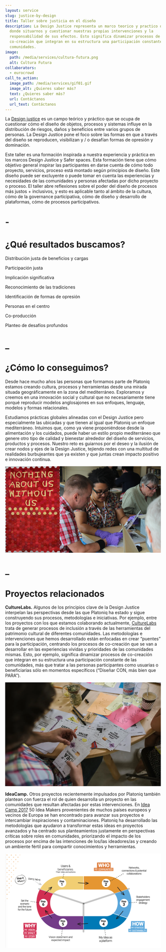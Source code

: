 ```yaml
---
layout: service
slug: justice-by-design
title: Taller sobre justicia en el diseño
description: La Design Justice representa un marco teorico y practico desde
  donde situarnos y cuestionar nuestras propias intervenciones y la
  responsabilidad de sus efectos. Esto significa dinamizar procesos de
  co-creación que integran en su estructura una participación constante de las
  comunidades.
image:
  path: /media/services/cultura-futura.png
  alt: Cultura Futura
collaborators:
  - eurocrowd
call_to_action:
  image_path: /media/services/gif01.gif
  image_alt: ¿Quieres saber más?
  text: ¿Quieres saber más?
  url: Contáctanos
  url_text: Contáctanos
---
```

La [Design justice](http://designjusticenetwork.org/) es un campo teórico y práctico que se ocupa de cuestionar cómo el diseño de objetos, procesos y sistemas influye en la distribución de riesgos, daños y beneficios entre varios grupos de personas. La Design Justice pone el foco sobre las formas en que a través del diseño se reproducen, visibilizan y / o desafían formas de opresión y dominación. 

Este taller es una formación inspirada a nuestra experiencia y práctica en los marcos Design Justice y Safer spaces. Esta formación tiene que cómo objetivo general inspirar las participantes en darse cuenta de cómo todo proyecto, servicios, proceso está montado según principios de diseño. Este diseño puede ser excluyente o puede tomar en cuenta las experiencias y necesidades de las comunidades y personas afectadas por dicho proyecto o proceso. El taller abre reflexiones sobre el poder del diseño de procesos más justos + inclusivos, y esto es aplicable tanto al ámbito de la cultura, cómo de la governance participativa, cómo de diseño y desarrollo de plataformas, cómo de procesos participativos. 

# \-

# ¿Qué resultados buscamos?

Distribución justa de beneficios y cargas

Participación justa

Implicación significativa

Reconocimiento de las tradiciones

Identificación de formas de opresión

Personas en el centro

Co-producción

Planteo de desafíos profundos

# _

# ¿Cómo lo conseguimos?

Desde hace mucho años las personas que formamos parte de Platoniq estamos creando cultura, procesos y herramientas desde una mirada situada geográficamente en la zona del mediterráneo. Exploramos y creemos en una innovación social y cultural que no necesariamente tiene porqué reproducir modelos anglosajones en sus enfoques, lenguaje, modelos y formas relacionales. 

Estudiamos prácticas globales alineadas con el Design Justice pero especialmente las ubicadas y que tienen al igual que Platoniq un enfoque mediterráneo. Intuimos que, como ya viene proponiéndose desde la alimentación y los cuidados, puede haber un estilo propio mediterráneo que genere otro tipo de calidad y bienestar alrededor del diseño de servicios, productos y procesos. Nuestro reto es guiarnos por el deseo y la ilusión de crear nodos y ejes de la Design Justice, tejiendo redes con una multitud de realidades burbujeantes que ya existen y que juntas crean impacto positivo e innovación continua. 

![Taller sobre justícia en el diseño](/media/unnamed.png "Taller sobre justícia en el diseño")

# _

# Proyectos relacionados

**CultureLabs.** Algunos de los principios clave de la Design Justice interpelan las perspectivas desde las que Platoniq ha estado y sigue construyendo sus procesos, metodologías e iniciativas. Por ejemplo, entre los proyectos con los que estamos colaborando actualmente, [CultureLabs ](https://culture-labs.eu/)trata de generar procesos de inclusión a través de las herramientas del patrimonio cultural de diferentes comunidades. Las metodologías e intervenciones que hemos desarrollado están enfocadas en crear “puentes” para la participación, centrando los procesos de co-creación que se van a desarrollar en las experiencias vividas y prioridades de las comunidades mismas. Esto, por ejemplo, significa dinamizar procesos de co-creación que integran en su estructura una participación constante de las comunidades, más que tratar a las personas participantes como usuarias o beneficiarias sólo en momentos específicos (“Diseñar CON, más bien que PARA”). 

![CultureLabs](/media/1_bmtqwn8wnhxh3vqsi9p2za.webp "CultureLabs")

**IdeaCamp.** Otros proyectos recientemente impulsados por Platoniq también plantean con fuerza el rol de quien desarrolla un proyecto en las comunidades que resultan afectadas por estas intervenciones. En [Idea Camp 2017](https://ideacamp2017.eu/) 50 Idea Makers provenientes de muchos países europeos y vecinos de Europa se han encontrado para avanzar sus proyectos e intercambiar inspiraciones y contaminaciones. Platoniq ha desarrollado las metodologías que ayudaron a transformar estas ideas en proyectos avanzados y ha centrado sus planteamientos justamente en perspectivas críticas sobre roles en comunidades, priorizando el impacto de los procesos por encima de las intenciones de los/las ideadores/as y creando un ambiente fértil para compartir conocimientos y herramientas. 

![IdeaCamp](/media/captura-de-pantalla-2024-09-05-a-las-17.17.37.png "IdeaCamp")
